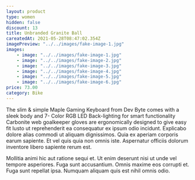```yaml
---
layout: product
type: women
hidden: false
discount: 13
title: Unbranded Granite Ball
careatedAt: 2021-05-28T08:47:02.354Z
imagePreview: "../../images/fake-image-1.jpg"
images:
    - image: "../../images/fake-image-1.jpg"
    - image: "../../images/fake-image-2.jpg"
    - image: "../../images/fake-image-3.jpg"
    - image: "../../images/fake-image-4.jpg"
    - image: "../../images/fake-image-5.jpg"
    - image: "../../images/fake-image-6.jpg"
price: 73.00
category: Bike
---
```

The slim & simple Maple Gaming Keyboard from Dev Byte comes with a sleek body and 7- Color RGB LED Back-lighting for smart functionality
Carbonite web goalkeeper gloves are ergonomically designed to give easy fit
Iusto ut reprehenderit ea consequatur ex ipsum odio incidunt. Explicabo dolore alias commodi ut aliquam dignissimos. Quia ex aperiam corporis earum sapiente. Et vel quis quia non omnis iste. Aspernatur officiis dolorum inventore libero sapiente rerum est.
 Mollitia animi hic aut ratione sequi et. Ut enim deserunt nisi ut unde vel tempore asperiores. Fuga sunt accusantium. Omnis maxime eos corrupti et. Fuga sunt repellat ipsa. Numquam aliquam quis est nihil omnis odio.
